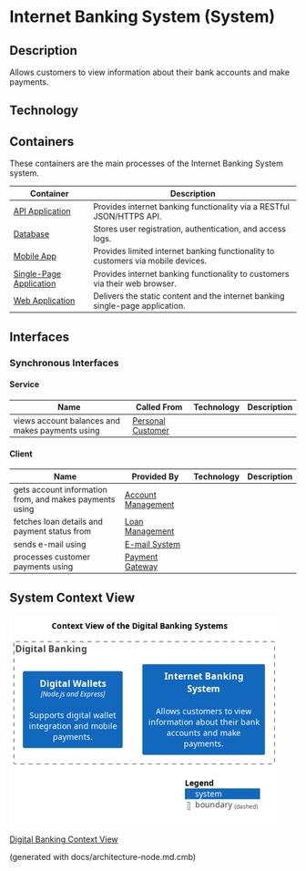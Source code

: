 # Internet Banking System (System)
## Description
Allows customers to view information about their bank accounts and make payments.

## Technology


## Containers
These containers are the main processes of the Internet Banking System system.

| Container | Description |
|---|---|
| [API Application](../../mybank/digital-banking/api-application.md)| Provides internet banking functionality via a RESTful JSON/HTTPS API. |
| [Database](../../mybank/digital-banking/database.md)| Stores user registration, authentication, and access logs. |
| [Mobile App](../../mybank/digital-banking/mobile-app.md)| Provides limited internet banking functionality to customers via mobile devices. |
| [Single-Page Application](../../mybank/digital-banking/single-page-app.md)| Provides internet banking functionality to customers via their web browser. |
| [Web Application](../../mybank/digital-banking/web-app.md)| Delivers the static content and the internet banking single-page application. |

## Interfaces

### Synchronous Interfaces

#### Service
| Name | Called From | Technology | Description |
|---|---|---|---|
| views account balances and makes payments using | [Personal Customer](../../mybank/personal-customer.md) |  |  |

#### Client
| Name | Provided By | Technology | Description |
|---|---|---|---|
| gets account information from, and makes payments using | [Account Management](../../mybank/core-banking/account-management-system.md) |  |  |
| fetches loan details and payment status from | [Loan Management](../../mybank/core-banking/loan-management-system.md) |  |  |
| sends e-mail using | [E-mail System](../../mybank/email-system.md) |  |  |
| processes customer payments using | [Payment Gateway](../../mybank/payment/payment-gateway-system.md) |  |  |

## System Context View
![Context View of the Digital Banking Systems](../../mybank/digital-banking/context-view.png)

[Digital Banking Context View](../../mybank/digital-banking/context-view.md)


(generated with docs/architecture-node.md.cmb)
